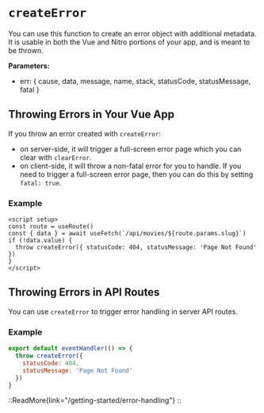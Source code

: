 # `createError`

You can use this function to create an error object with additional metadata. It is usable in both the Vue and Nitro portions of your app, and is meant to be thrown.

**Parameters:**

* err: { cause, data, message, name, stack, statusCode, statusMessage, fatal }

## Throwing Errors in Your Vue App

If you throw an error created with `createError`:

* on server-side, it will trigger a full-screen error page which you can clear with `clearError`.
* on client-side, it will throw a non-fatal error for you to handle. If you need to trigger a full-screen error page, then you can do this by setting `fatal: true`.

### Example

```vue [pages/movies/[slug].vue]
<script setup>
const route = useRoute()
const { data } = await useFetch(`/api/movies/${route.params.slug}`)
if (!data.value) {
  throw createError({ statusCode: 404, statusMessage: 'Page Not Found' })
}
</script>
```

## Throwing Errors in API Routes

You can use `createError` to trigger error handling in server API routes.

### Example

```js
export default eventHandler(() => {
  throw createError({
    statusCode: 404,
    statusMessage: 'Page Not Found'
  })
}
```

::ReadMore{link="/getting-started/error-handling"}
::
